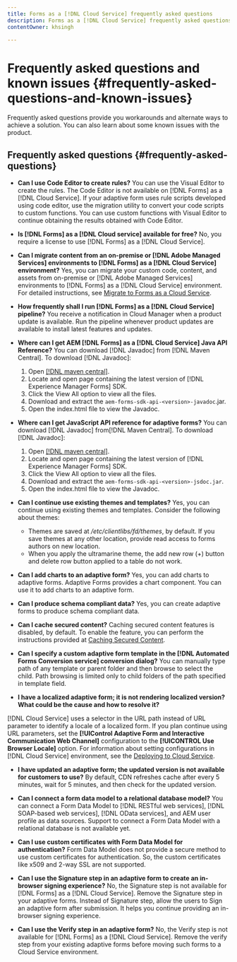 ```yaml
---
title: Forms as a [!DNL Cloud Service] frequently asked questions 
description: Forms as a [!DNL Cloud Service] frequently asked questions
contentOwner: khsingh

---
```


# Frequently asked questions and known issues {#frequently-asked-questions-and-known-issues}

Frequently asked questions provide you workarounds and alternate ways to achieve a solution. You can also learn about some known issues with the product.

## Frequently asked questions {#frequently-asked-questions}

* **Can I use Code Editor to create rules?**
You can use the Visual Editor to create the rules. The Code Editor is not available on [!DNL Forms] as a [!DNL Cloud Service]. If your adaptive form uses rule scripts developed using code editor, use the migration utility to convert your code scripts to custom functions. You can use custom functions with Visual Editor to continue obtaining the results obtained with Code Editor.

* **Is [!DNL Forms] as a [!DNL Cloud service] available for free?**
No, you require a license to use [!DNL Forms] as a [!DNL Cloud Service].

* **Can I migrate content from an on-premise or [!DNL Adobe Managed Services] environments to [!DNL Forms] as a [!DNL Cloud Service] environment?**
Yes, you can migrate your custom code, content, and assets from on-premise or [!DNL Adobe Managed Services] environments to [!DNL Forms] as a [!DNL Cloud Service] environment. For detailed instructions, see [Migrate to Forms as a Cloud Service](migrate-to-forms-as-a-cloud-service.md).

<!-- You can use package manager or Experience Manager UI to [export and import Forms and related assets](import-export-forms-templates.md), use the migration utility to make your existing assets compatible with [!DNL Forms] as a [!DNL Cloud Service], use the [Best Practices Analyzer](https://experienceleague.adobe.com/docs/experience-manager-cloud-service/moving/cloud-migration/best-practices-analyzer/overview-best-practices-analyzer.html?lang=en#best-practices-analyzer) tool to find the features and APIs that require changes and updated before migration, and use the [Content Transfer Tools](https://docs.adobe.com/content/help/en/experience-manager-cloud-service/moving/home.html) to move your custom code without refactoring it. -->

* **How frequently shall I run [!DNL Forms] as a [!DNL Cloud Service] pipeline?**
You receive a notification in Cloud Manager when a product update is available. Run the pipeline whenever product updates are available to install latest features and updates.

* **Where can I get AEM [!DNL Forms] as a [!DNL Cloud Service] Java API Reference?**
You can download [!DNL Javadoc] from [!DNL Maven Central]. To download [!DNL Javadoc]:
    1. Open [[!DNL maven central]](https://mvnrepository.com/artifact/com.adobe.aem/aem-forms-sdk-api).
    1. Locate and open page containing the latest version of [!DNL Experience Manager Forms] SDK.
    1. Click the View All option to view all the files.
    1. Download and extract the `aem-forms-sdk-api-<version>-javadoc`.jar.  
    1. Open the index.html file to view the Javadoc.

* **Where can I get JavaScript API reference for adaptive forms?**
You can download [!DNL Javadoc] from[!DNL  Maven Central]. To download [!DNL Javadoc]:
    1. Open [[!DNL maven central]](https://mvnrepository.com/artifact/com.adobe.aem/aem-forms-sdk-api).
    1. Locate and open page containing the latest version of [!DNL Experience Manager Forms] SDK.
    1. Click the View All option to view all the files.
    1. Download and extract the `aem-forms-sdk-api-<version>-jsdoc.jar`.  
    1. Open the index.html file to view the Javadoc.

* **Can I continue use existing themes and templates?**
Yes, you can continue using existing themes and templates. Consider the following about themes:

  * Themes are saved at */etc/clientlibs/fd/themes*, by default. If you save themes at any other location, provide read access to forms authors on new location.
  * When you apply the ultramarine theme, the add new row (+) button and delete row button applied to a table do not work.

* **Can I add charts to an adaptive form?**
Yes, you can add charts to adaptive forms. Adaptive Forms provides a chart component. You can use it to add charts to an adaptive form.  

* **Can I produce schema compliant data?**
Yes, you can create adaptive forms to produce schema compliant data.

<!-- * **Can I pass custom parameters to the prefill service?**
Custom parameters are planned for an upcoming release. -->

* **Can I cache secured content?**
Caching secured content features is disabled, by default. To enable the feature, you can perform the instructions provided at [Caching Secured Content](https://docs.adobe.com/content/help/en/experience-manager-dispatcher/using/configuring/permissions-cache.html).

* **Can I specify a custom adaptive form template in the [!DNL Automated Forms Conversion service] conversion dialog?**
You can manually type path of any template or parent folder and then browse to select the child. Path browsing is limited only to child folders of the path specified in template field.

* **I have a localized adaptive form; it is not rendering localized version? What could be the cause and how to resolve it?**

[!DNL Cloud Service] uses a selector in the URL path instead of URL parameter to identify a locale of a localized form. If you plan continue using URL parameters, set the **[!UIControl Adaptive Form and Interactive Communication Web Channel]** configuration to the **[!UICONTROL Use Browser Locale]** option. For information about setting configurations in [!DNL Cloud Service] environment, see the [Deploying to Cloud Service](https://docs.adobe.com/content/help/en/experience-manager-cloud-service/implementing/deploying/overview.html#osgi-configuration).

* **I have updated an adaptive form; the updated version is not available for customers to use?**
By default, CDN refreshes cache after every 5 minutes, wait for 5 minutes, and then check for the updated version.

* **Can I connect a form data model to a relational database model?**
You can connect a Form Data Model to [!DNL RESTful web services], [!DNL SOAP-based web services], [!DNL OData services], and AEM user profile as data sources. Support to connect a Form Data Model with a relational database is not available yet.  

* **Can I use custom certificates with Form Data Model for authentication?**
Form Data Model does not provide a secure method to use custom certificates for authentication. So, the custom certificates like x509 and 2-way SSL are not supported.  

* **Can I use the Signature step in an adaptive form to create an in-browser signing experience?**
No, the Signature step is not available for [!DNL Forms] as a [!DNL Cloud Service]. Remove the Signature step in your adaptive forms. Instead of Signature step, allow the users to Sign an adaptive form after submission. It helps you continue providing an in-browser signing experience.

* **Can I use the Verify step in an adaptive form?**
No, the Verify step is not available for [!DNL Forms] as a [!DNL Cloud Service]. Remove the verify step from your existing adaptive forms before moving such forms to a Cloud Service environment.

